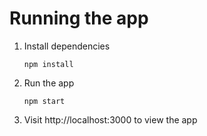 # Running the app

1. Install dependencies
   
   ```npm install```

2. Run the app

      ```npm start```

3. Visit http://localhost:3000 to view the app